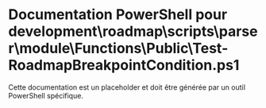 # Documentation PowerShell pour development\roadmap\scripts\parser\module\Functions\Public\Test-RoadmapBreakpointCondition.ps1

Cette documentation est un placeholder et doit être générée par un outil PowerShell spécifique.

